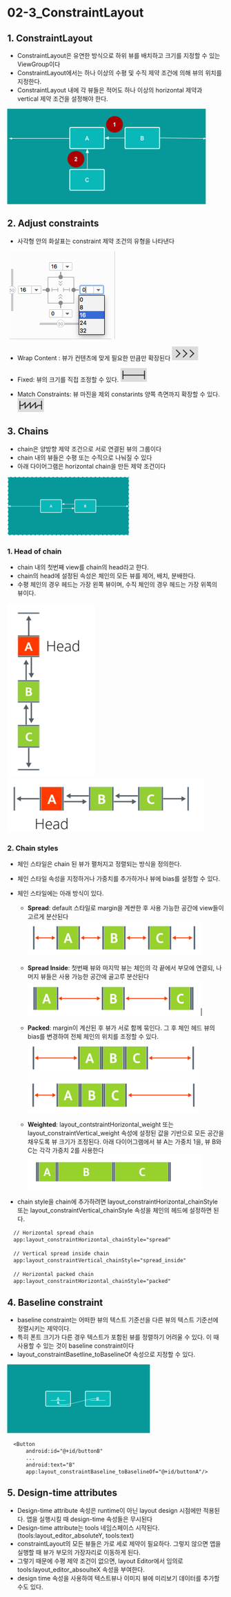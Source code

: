 # 02-3_ConstraintLayout

## 1. ConstraintLayout
 - ConstraintLayout은 유연한 방식으로 하위 뷰를 배치하고 크기를 지정할 수 있는 ViewGroup이다
 - ConstraintLayout에서는 하나 이상의 수평 및 수직 제약 조건에 의해 뷰의 위치를 지정한다.
 - ConstraintLayout 내에 각 뷰들은 적어도 하나 이상의 horizontal 제약과 vertical 제약 조건을 설정해야 한다.
 
![constraintLayout](./images/870408a055b5d04a.png)

## 2. Adjust constraints
 - 사각형 안의 화살표는 constraint 제약 조건의 유형을 나타낸다
 
 ![Adjust Constraint](./images/250d1a4a40ddf3b1.png)
 
 - Wrap Content : 뷰가 컨텐츠에 맞게 필요한 만큼만 확장된다
 ![Wrap Content](./images/wrapContent.png)
 
 - Fixed: 뷰의 크기를 직접 조정할 수 있다.
 ![Fixed](./images/Fixed.png)
 
 - Match Constraints: 뷰 마진을 제외 constarints 양쪽 측면까지 확장할 수 있다.
 ![Match Constraints](./images/MatchConstraint.png)
 
## 3. Chains
 - chain은 양방향 제약 조건으로 서로 연결된 뷰의 그룹이다
 - chain 내의 뷰들은 수평 또는 수직으로 나눠질 수 있다
 - 아래 다이어그램은 horizontal chain을 만든 제약 조건이다
 
 ![Chains](./images/chains.png)

 ### 1. Head of chain
  - chain 내의 첫번째 view를 chain의 head라고 한다.
  - chain의 head에 설정된 속성은 체인의 모든 뷰를 제어, 배치, 분배한다.
  - 수평 체인의 경우 헤드는 가장 왼쪽 뷰이며, 수직 체인의 경우 헤드는 가장 위쪽의 뷰이다.
  
  ![vertical_chain](./images/vertical_chain.png) ![horizontal_chain](./images/horizontal_chain.png)
 
 
 ### 2. Chain styles
  - 체인 스타일은 chain 된 뷰가 펼처지고 정렬되는 방식을 정의한다.
  - 체인 스타일 속성을 지정하거나 가중치를 추가하거나 뷰에 bias를 설정할 수 있다.
  - 체인 스타일에는 아래 방식이 있다.
    
    - **Spread**: default 스타일로 margin을 계싼한 후 사용 가능한 공간에 view들이 고르게 분산된다
    ![chainStyle_Spread](./images/chainStyle_spread.png)
    
    - **Spread Inside**: 첫번째 뷰와 마지막 뷰는 체인의 각 끝에서 부모에 연결되, 나머지 뷰들은 사용 가능한 공간에 골고루 분산된다
    ![ChainStyle_SpreadInside](./images/chainStyle_spreadInside.png)
    
    - **Packed**: margin이 계산된 후 뷰가 서로 함께 묶인다. 그 후 체인 헤드 뷰의 bias를 변경하여 전체 체인의 위치를 조정할 수 있다.
    ![ChainStyle_Packed](./images/chainStyle_PackedChain.png)
    ![ChainStyle_PackedChainWithBias](./images/chainStyle_PackedChainWithBias.png)
    
    - **Weighted**: layout_contstraintHorizontal_weight 또는 layout_constraintVertical_weight 속성에 설정된 값을 기반으로 모든 공간을 채우도록 뷰 크기가 조정된다. 아래 다이어그램에서 뷰 A는 가중치 1을, 뷰 B와 C는 각각 가중치 2를 사용한다
    ![ChainStyle_Weighted](./images/chainStyle_weighted.png)
    
  - chain style을 chain에 추가하려면 layout_constraintHorizontal_chainStyle 또는 layout_constraintVertical_chainStyle 속성을 체인의 헤드에 설정하면 된다.
  
  ```
    // Horizontal spread chain
    app:layout_constraintHorizontal_chainStyle="spread"
    
    // Vertical spread inside chain
    app:layout_constraintVertical_chainStyle="spread_inside"
    
    // Horizontal packed chain
    app:layout_constraintHorizontal_chainStyle="packed"
  ```
  
## 4. Baseline constraint
 - baseline constraint는 어떠한 뷰의 텍스트 기준선을 다른 뷰의 텍스트 기준선에 정렬시키는 제약이다.
 - 특히 폰트 크기가 다른 경우 텍스트가 포함된 뷰를 정렬하기 어려울 수 있다. 이 때 사용할 수 있는 것이 baseline constraint이다
 - layout_constraintBasetline_toBaselineOf 속성으로 지정할 수 있다.
 
 ![baseline_constraint](./images/baseline_constraint.png)
 
  ```
    <Button
        android:id="@+id/buttonB"
        ...
        android:text="B"
        app:layout_constraintBaseline_toBaselineOf="@+id/buttonA"/>
  ```
  
## 5. Design-time attributes
 - Design-time attribute 속성은 runtime이 아닌 layout design 시점에만 적용된다. 앱을 실행시킬 때 design-time 속성들은 무시된다
 - Design-time attribute는 tools 네임스페이스 시작된다. (tools:layout_editor_absoluteY, tools:text)
 - constraintLayout의 모든 뷰들은 가로 세로 제약이 필요하다. 그렇지 않으면 앱을 실행할 때 뷰가 부모의 가장자리로 이동하게 된다.
 - 그렇기 때문에 수평 제약 조건이 없으면, layout Editor에서 임의로 tools:layout_editor_absoulteX 속성을 부여한다.
 - design time 속성을 사용하여 텍스트뷰나 이미지 뷰에 미리보기 데이터를 추가할 수도 있다.
 
 